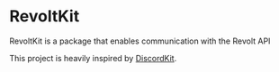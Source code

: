 # RevoltKit

RevoltKit is a package that enables communication with the Revolt API

This project is heavily inspired by [DiscordKit](https://github.com/SwiftcordApp/DiscordKit/).
